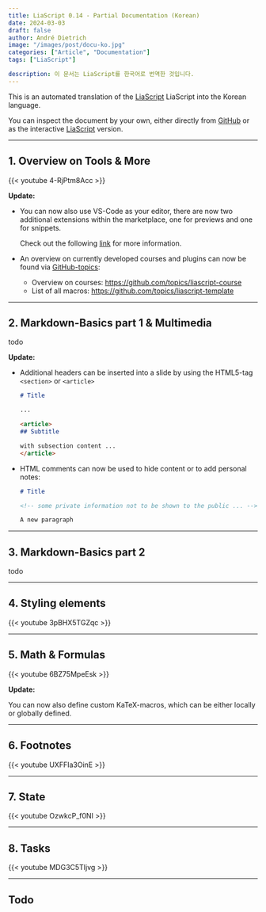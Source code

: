 ```yaml
---
title: LiaScript 0.14 - Partial Documentation (Korean)
date: 2024-03-03
draft: false
author: André Dietrich
image: "/images/post/docu-ko.jpg"
categories: ["Article", "Documentation"]
tags: ["LiaScript"]

description: 이 문서는 LiaScript를 한국어로 번역한 것입니다.
---
```


This is an automated translation of the [LiaScript](https://LiaScript.github.io) LiaScript into the Korean language.

You can inspect the document by your own, either directly from [GitHub](https://github.com/liaScript/docs) or as the interactive [LiaScript](https://liascript.github.io/course/?https://raw.githubusercontent.com/liaScript/docs/master/README.md) version.

---

## 1. Overview on Tools & More

{{< youtube 4-RjPtm8Acc >}}

__Update:__

* You can now also use VS-Code as your editor, there are now two additional extensions within the marketplace, one for previews and one for snippets.

  Check out the following [link](https://aizac.herokuapp.com/install-visual-studio-code-with-liascript/) for more information.

* An overview on currently developed courses and plugins can now be found via [GitHub-topics](https://github.com/topics):

  - Overview on courses: https://github.com/topics/liascript-course
  - List of all macros: https://github.com/topics/liascript-template


---
## 2. Markdown-Basics part 1 & Multimedia

todo

__Update:__

* Additional headers can be inserted into a slide by using the HTML5-tag `<section>` or `<article>`

  ``` markdown
  # Title

  ...

  <article>
  ## Subtitle

  with subsection content ...
  </article>
  ```

* HTML comments can now be used to hide content or to add personal notes:

  ``` markdown
  # Title

  <!-- some private information not to be shown to the public ... -->

  A new paragraph
  ```

---

## 3. Markdown-Basics part 2

todo

---

## 4. Styling elements

{{< youtube 3pBHX5TGZqc >}}

---

## 5. Math & Formulas

{{< youtube 6BZ75MpeEsk >}}

__Update:__

You can now also define custom KaTeX-macros, which can be either locally or globally defined.

---

## 6. Footnotes

{{< youtube UXFFIa3OinE >}}

---

## 7. State

{{< youtube OzwkcP_f0NI >}}

---

## 8. Tasks

{{< youtube MDG3C5TIjvg >}}

---

## Todo